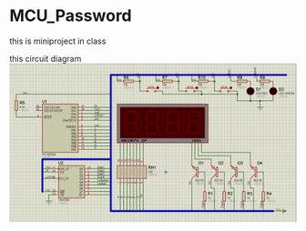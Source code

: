 # MCU_Password
this is miniproject in class

this circuit diagram
![Circuit Diagram](https://github.com/ChanvitChiiB/MCU_Password/blob/main/circuit%20Diagram.png "Circuit Diagram")
